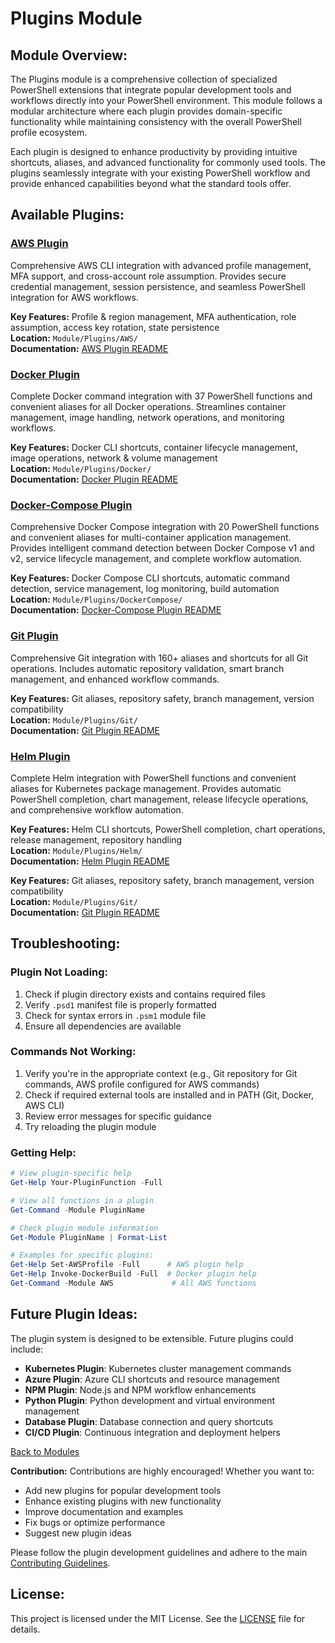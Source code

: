 <!-- filepath: c:\Users\MKAbuMattar\Work\powershell-profile\Module\Plugins\README.md -->

# Plugins Module

## **Module Overview:**

The Plugins module is a comprehensive collection of specialized PowerShell extensions that integrate popular development tools and workflows directly into your PowerShell environment. This module follows a modular architecture where each plugin provides domain-specific functionality while maintaining consistency with the overall PowerShell profile ecosystem.

Each plugin is designed to enhance productivity by providing intuitive shortcuts, aliases, and advanced functionality for commonly used tools. The plugins seamlessly integrate with your existing PowerShell workflow and provide enhanced capabilities beyond what the standard tools offer.

## **Available Plugins:**

### **[AWS Plugin](AWS/README.md)**

Comprehensive AWS CLI integration with advanced profile management, MFA support, and cross-account role assumption. Provides secure credential management, session persistence, and seamless PowerShell integration for AWS workflows.

**Key Features:** Profile & region management, MFA authentication, role assumption, access key rotation, state persistence  
**Location:** `Module/Plugins/AWS/`  
**Documentation:** [AWS Plugin README](AWS/README.md)

### **[Docker Plugin](Docker/README.md)**

Complete Docker command integration with 37 PowerShell functions and convenient aliases for all Docker operations. Streamlines container management, image handling, network operations, and monitoring workflows.

**Key Features:** Docker CLI shortcuts, container lifecycle management, image operations, network & volume management  
**Location:** `Module/Plugins/Docker/`  
**Documentation:** [Docker Plugin README](Docker/README.md)

### **[Docker-Compose Plugin](DockerCompose/README.md)**

Comprehensive Docker Compose integration with 20 PowerShell functions and convenient aliases for multi-container application management. Provides intelligent command detection between Docker Compose v1 and v2, service lifecycle management, and complete workflow automation.

**Key Features:** Docker Compose CLI shortcuts, automatic command detection, service management, log monitoring, build automation  
**Location:** `Module/Plugins/DockerCompose/`  
**Documentation:** [Docker-Compose Plugin README](DockerCompose/README.md)

### **[Git Plugin](Git/README.md)**

Comprehensive Git integration with 160+ aliases and shortcuts for all Git operations. Includes automatic repository validation, smart branch management, and enhanced workflow commands.

**Key Features:** Git aliases, repository safety, branch management, version compatibility  
**Location:** `Module/Plugins/Git/`  
**Documentation:** [Git Plugin README](Git/README.md)

### **[Helm Plugin](Helm/README.md)**

Complete Helm integration with PowerShell functions and convenient aliases for Kubernetes package management. Provides automatic PowerShell completion, chart management, release lifecycle operations, and comprehensive workflow automation.

**Key Features:** Helm CLI shortcuts, PowerShell completion, chart operations, release management, repository handling  
**Location:** `Module/Plugins/Helm/`  
**Documentation:** [Helm Plugin README](Helm/README.md)

**Key Features:** Git aliases, repository safety, branch management, version compatibility  
**Location:** `Module/Plugins/Git/`  
**Documentation:** [Git Plugin README](Git/README.md)

## **Troubleshooting:**

### **Plugin Not Loading:**

1. Check if plugin directory exists and contains required files
2. Verify `.psd1` manifest file is properly formatted
3. Check for syntax errors in `.psm1` module file
4. Ensure all dependencies are available

### **Commands Not Working:**

1. Verify you're in the appropriate context (e.g., Git repository for Git commands, AWS profile configured for AWS commands)
2. Check if required external tools are installed and in PATH (Git, Docker, AWS CLI)
3. Review error messages for specific guidance
4. Try reloading the plugin module

### **Getting Help:**

```powershell
# View plugin-specific help
Get-Help Your-PluginFunction -Full

# View all functions in a plugin
Get-Command -Module PluginName

# Check plugin module information
Get-Module PluginName | Format-List

# Examples for specific plugins:
Get-Help Set-AWSProfile -Full      # AWS plugin help
Get-Help Invoke-DockerBuild -Full  # Docker plugin help
Get-Command -Module AWS             # All AWS functions
```

## **Future Plugin Ideas:**

The plugin system is designed to be extensible. Future plugins could include:

- **Kubernetes Plugin**: Kubernetes cluster management commands
- **Azure Plugin**: Azure CLI shortcuts and resource management
- **NPM Plugin**: Node.js and NPM workflow enhancements
- **Python Plugin**: Python development and virtual environment management
- **Database Plugin**: Database connection and query shortcuts
- **CI/CD Plugin**: Continuous integration and deployment helpers

[Back to Modules](../../README.md#modules)

**Contribution:**
Contributions are highly encouraged! Whether you want to:

- Add new plugins for popular development tools
- Enhance existing plugins with new functionality
- Improve documentation and examples
- Fix bugs or optimize performance
- Suggest new plugin ideas

Please follow the plugin development guidelines and adhere to the main [Contributing Guidelines](../../README.md#contributing).

## **License:**

This project is licensed under the MIT License. See the [LICENSE](../../LICENSE) file for details.
